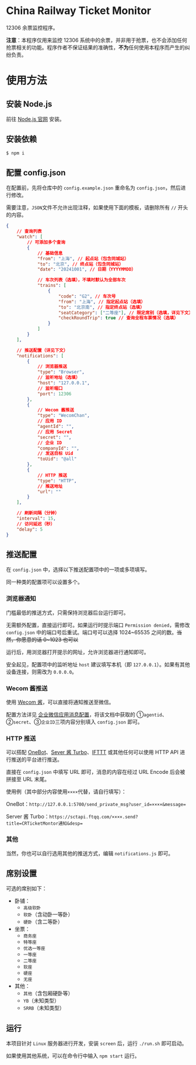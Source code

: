 # China Railway Ticket Monitor

12306 余票监控程序。

**注意**：本程序仅用来监控 12306 系统中的余票，并非用于抢票，也不会添加任何抢票相关的功能。程序作者不保证结果的准确性，**不为**任何使用本程序而产生的纠纷负责。

# 使用方法

## 安装 Node.js

前往 [Node.js 官网](https://nodejs.org/zh-cn) 安装。

## 安装依赖

```bash
$ npm i
```

## 配置 config.json

在配置前，先将仓库中的 `config.example.json` 重命名为 `config.json`，然后进行修改。

需要注意，`JSON`文件不允许出现注释，如果使用下面的模板，请删除所有 `//` 开头的内容。

```json
{
    // 查询列表
    "watch": [
        // 可添加多个查询
        {
            // 基础信息
            "from": "上海", // 起点站（包含同城站）
            "to": "北京", // 终点站（包含同城站）
            "date": "20241001", // 日期（YYYYMMDD）

            // 车次列表（选填），不填时默认为全部车次
            "trains": [
                {
                    "code": "G2", // 车次号
                    "from": "上海", // 指定起点站（选填）
                    "to": "北京南", // 指定终点站（选填）
                    "seatCategory": ["二等座"], // 限定席别（选填，详见下文）
                    "checkRoundTrip": true // 查询全程车票情况（选填）
                }
            ]
        }
    ],

    // 推送配置（详见下文）
    "notifications": [
        {
            // 浏览器推送
            "type": "Browser",
            // 监听地址（选填）
            "host": "127.0.0.1",
            // 监听端口
            "port": 12306
        },
        {
            // Wecom 酱推送
            "type": "WecomChan",
            // 应用 ID
            "agentId": "",
            // 应用 Secret
            "secret": "",
            // 企业 ID
            "companyId": "",
            // 发送目标 Uid
            "toUid": "@all"
        },
        {
            // HTTP 推送
            "type": "HTTP",
            // 推送地址
            "url": ""
        }
    ],

    // 刷新间隔（分钟）
    "interval": 15,
    // 访问延迟（秒）
    "delay": 5
}
```

## 推送配置

在 `config.json` 中，选择以下推送配置项中的一项或多项填写。

同一种类的配置项可以设置多个。

### 浏览器通知

门槛最低的推送方式，只需保持浏览器后台运行即可。

无需额外配置，直接运行即可。如果运行时提示端口 `Permission denied`，需修改 `config.json` 中的端口号后重试。端口号可以选择 1024~65535 之间的数。<s>当然，你愿意的话 0~1023 也可以</s>

运行后，用浏览器打开提示的网址，允许浏览器进行通知即可。

安全起见，配置项中的监听地址 `host` 建议填写本机（即 `127.0.0.1`）。如果有其他设备连接，则需改为 `0.0.0.0`。

### Wecom 酱推送

使用 [Wecom 酱](https://github.com/easychen/wecomchan)，可以直接将通知推送至微信。

配置方法详见 [企业微信应用消息配置](https://github.com/easychen/wecomchan/blob/main/README.md#%E4%BC%81%E4%B8%9A%E5%BE%AE%E4%BF%A1%E5%BA%94%E7%94%A8%E6%B6%88%E6%81%AF%E9%85%8D%E7%BD%AE%E8%AF%B4%E6%98%8E)，将该文档中获取的 ①`agentid`、②`secret`、③`企业ID`三项内容分别填入 `config.json` 即可。

### HTTP 推送

可以搭配 [OneBot](https://github.com/botuniverse/onebot-11)、[Sever 酱 Turbo](https://sct.ftqq.com/)、[IFTTT](https://ifttt.com/maker_webhooks) 或其他任何可以使用 HTTP API 进行推送的平台进行推送。

直接在 `config.json` 中填写 URL 即可，消息的内容在经过 URL Encode 后会被拼接至 URL 末尾。

使用例（其中部分内容使用`××××`代替，请自行填写）：

OneBot：`http://127.0.0.1:5700/send_private_msg?user_id=××××&message=`

Server 酱 Turbo：`https://sctapi.ftqq.com/××××.send?title=CRTicketMontor通知&desp=`

### 其他

当然，你也可以自行选用其他的推送方式，编辑 `notifications.js` 即可。

## 席别设置

可选的席别如下：

-   卧铺：
    -   `高级软卧`
    -   `软卧`（含动卧一等卧）
    -   `硬卧`（含二等卧）
-   坐票：
    -   `商务座`
    -   `特等座`
    -   `优选一等座`
    -   `一等座`
    -   `二等座`
    -   `软座`
    -   `硬座`
    -   `无座`
-   其他：
    -   `其他`（含包厢硬卧等）
    -   `YB`（未知类型）
    -   `SRRB`（未知类型）

## 运行

本项目针对 `Linux` 服务器进行开发，安装 `screen` 后，运行 `./run.sh` 即可启动。

如果使用其他系统，可以在命令行中输入 `npm start` 运行。
